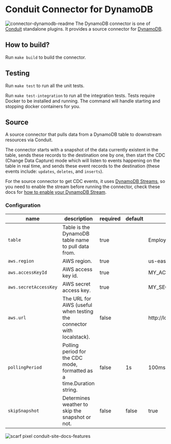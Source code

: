 # Conduit Connector for DynamoDB
![connector-dynamodb-readme](https://static.scarf.sh/a.png?x-pxid=cbb3901b-e502-4106-aa10-0b0726532dd6)
The DynamoDB connector is one of [Conduit](https://github.com/ConduitIO/conduit) standalone plugins. It provides a source
connector for [DynamoDB](https://aws.amazon.com/dynamodb/).

## How to build?

Run `make build` to build the connector.

## Testing

Run `make test` to run all the unit tests.

Run `make test-integration` to run all the integration tests. Tests require Docker to be installed and running.
The command will handle starting and stopping docker containers for you.

## Source
A source connector that pulls data from a DynamoDB table to downstream resources via Conduit.

The connector starts with a snapshot of the data currently existent in the table, sends these records to the 
destination one by one, then start the CDC (Change Data Capture) mode which will listen to events happening on the table
in real time, and sends these event records to the destination (these events include: `updates`, `deletes`, and `inserts`).

For the source connector to get CDC events, it uses [DynamoDB Streams](https://docs.aws.amazon.com/amazondynamodb/latest/developerguide/Streams.html), 
so you need to enable the stream before running the connector, check these docs for [how to enable your DynamoDB Stream](https://docs.aws.amazon.com/amazondynamodb/latest/developerguide/Streams.html#Streams.Enabling).

### Configuration

| name                  | description                                                           | required | default | example               |
|-----------------------|-----------------------------------------------------------------------|----------|---------|-----------------------|
| `table`               | Table is the DynamoDB table name to pull data from.                   | true     |         | Employees             |
| `aws.region`          | AWS region.                                                           | true     |         | us-east-1             |
| `aws.accessKeyId`     | AWS access key id.                                                    | true     |         | MY_ACCESS_KEY_ID      |
| `aws.secretAccessKey` | AWS secret access key.                                                | true     |         | MY_SECRET_ACCESS_KEY  |
| `aws.url`             | The URL for AWS (useful when testing the connector with localstack).  | false    |         | http://localhost:4566 |
| `pollingPeriod`       | Polling period for the CDC mode, formatted as a time.Duration string. | false    | 1s      | 100ms, 1m, 10m, 1h    |
| `skipSnapshot`        | Determines weather to skip the snapshot or not.                       | false    | false   | true                  |

<!-- Todo: working on adding some implementation details -->

![scarf pixel conduit-site-docs-features](https://static.scarf.sh/a.png?x-pxid=cbb3901b-e502-4106-aa10-0b0726532dd6)